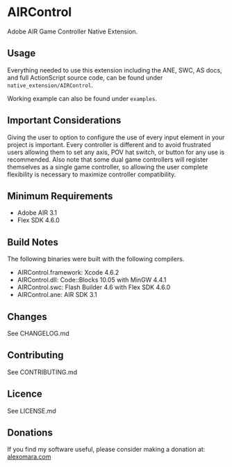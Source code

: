AIRControl
==========

Adobe AIR Game Controller Native Extension.


Usage
-----

Everything needed to use this extension including the
ANE, SWC, AS docs, and full ActionScript source code,
can be found under `native_extension/AIRControl`.

Working example can also be found under `examples`.


Important Considerations
------------------------

Giving the user to option to configure the use of every input
element in your project is important. Every controller is different
and to avoid frustrated users allowing them to set any axis, POV
hat switch, or button for any use is recommended. Also note that
some dual game controllers will register themselves as a single
game controller, so allowing the user complete flexibility is
necessary to maximize controller compatibility.


Minimum Requirements
--------------------

* Adobe AIR 3.1
* Flex SDK 4.6.0


Build Notes
-----------

The following binaries were built with the following compilers.

* AIRControl.framework: Xcode 4.6.2
* AIRControl.dll: Code::Blocks 10.05 with MinGW 4.4.1
* AIRControl.swc: Flash Builder 4.6 with Flex SDK 4.6.0
* AIRControl.ane: AIR SDK 3.1


Changes
-------

See CHANGELOG.md


Contributing
------------

See CONTRIBUTING.md


Licence
-------

See LICENSE.md


Donations
---------

If you find my software useful, please consider making a donation at:
[alexomara.com](http://alexomara.com)
